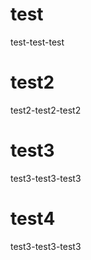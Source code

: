 # test
  test-test-test

# test2
  test2-test2-test2

# test3
  test3-test3-test3

# test4
  test3-test3-test3
